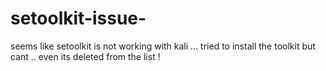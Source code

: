# setoolkit-issue-
seems like setoolkit is not working with kali ... tried to install the toolkit but cant .. even its deleted from the list ! 
